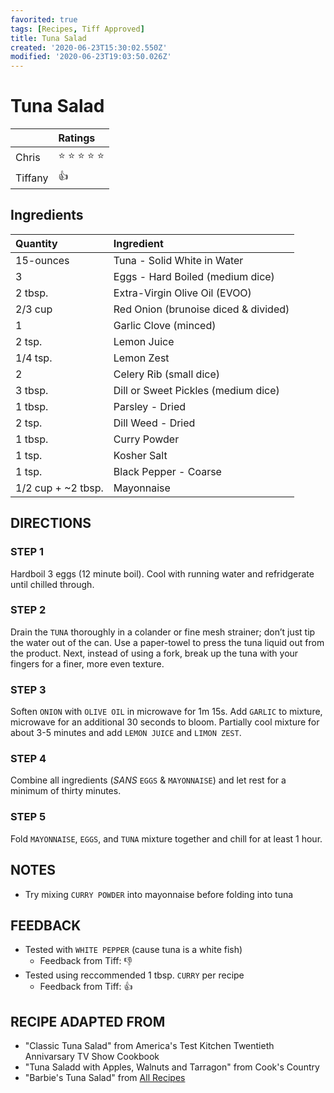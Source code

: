 ```yaml
---
favorited: true
tags: [Recipes, Tiff Approved]
title: Tuna Salad
created: '2020-06-23T15:30:02.550Z'
modified: '2020-06-23T19:03:50.026Z'
---
```


# Tuna Salad

|         | Ratings                            |
|:--------|:-----------------------------------|
| Chris   | :star: :star: :star: :star: :star: |
| Tiffany | :+1:                               |

## Ingredients

| Quantity              | Ingredient                           |
|:----------------------|:-------------------------------------|
| 15-ounces             | Tuna - Solid White in Water          |
| 3                     | Eggs - Hard Boiled (medium dice)     |
| 2 tbsp.               | Extra-Virgin Olive Oil (EVOO)        |
| 2/3 cup               | Red Onion (brunoise diced & divided) |
| 1                     | Garlic Clove (minced)                |
| 2 tsp.                | Lemon Juice                          |
| 1/4 tsp.              | Lemon Zest                           |
| 2                     | Celery Rib (small dice)              |
| 3 tbsp.               | Dill or Sweet Pickles (medium dice)  |
| 1 tbsp.               | Parsley - Dried                      |
| 2 tsp.                | Dill Weed - Dried                    |
| 1 tbsp.               | Curry Powder                         |
| 1 tsp.                | Kosher Salt                          |
| 1 tsp.                | Black Pepper - Coarse                |
| 1/2 cup + ~2 tbsp.    | Mayonnaise                           |

## DIRECTIONS

### STEP 1

Hardboil 3 eggs (12 minute boil). Cool with running water and
refridgerate until chilled through.

### STEP 2

Drain the `TUNA` thoroughly in a colander or fine mesh
strainer; don’t just tip the water out of the can. Use a paper-towel to
press the tuna liquid out from the product. Next, instead of using a
fork, break up the tuna with your fingers for a finer, more even
texture.

### STEP 3

Soften `ONION` with `OLIVE OIL` in microwave for 1m 15s. Add `GARLIC` to
mixture, microwave for an additional 30 seconds to bloom.  Partially cool mixture for about 3-5 minutes and add `LEMON JUICE` and `LIMON ZEST`.

### STEP 4

Combine all ingredients (_SANS_ `EGGS` & `MAYONNAISE`) and let rest for a minimum
of thirty minutes.

### STEP 5

Fold `MAYONNAISE`, `EGGS`, and `TUNA` mixture together and chill for at least 1 hour.

## NOTES

- Try mixing `CURRY POWDER` into mayonnaise before folding into tuna

## FEEDBACK

- Tested with `WHITE PEPPER` (cause tuna is a white fish)
  - Feedback from Tiff: :-1:
- Tested using reccommended 1 tbsp. `CURRY` per recipe
  - Feedback from Tiff: :+1:

## RECIPE ADAPTED FROM

- "Classic Tuna Salad" from America's Test Kitchen Twentieth Annivarsary
  TV Show Cookbook
- "Tuna Saladd with Apples, Walnuts and Tarragon" from Cook's Country
- "Barbie's Tuna Salad" from [All Recipes](https://www.allrecipes.com/recipe/98579/barbies-tuna-salad/)

